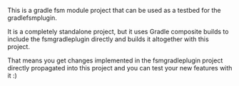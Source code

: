 This is a gradle fsm module project that can be used as a testbed for the gradlefsmplugin.

It is a completely standalone project, but it uses Gradle composite builds to include the fsmgradleplugin
directly and builds it altogether with this project.

That means you get changes implemented in the fsmgradleplugin project directly propagated into this
project and you can test your new features with it :) 